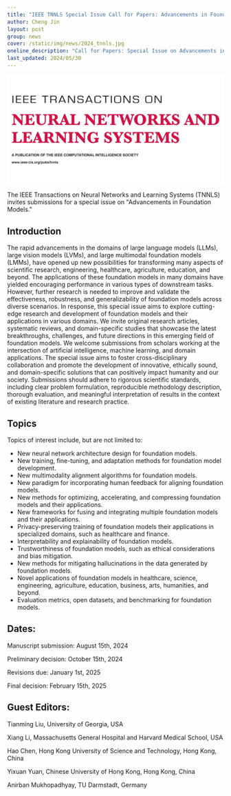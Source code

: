```yaml
---
title: "IEEE TNNLS Special Issue Call for Papers: Advancements in Foundation Models"
author: Cheng Jin
layout: post
group: news
cover: /static/img/news/2024_tnnls.jpg
oneline_description: "Call for Papers: Special Issue on Advancements in Foundation Models for IEEE TNNLS."
last_updated: 2024/05/30
---
```


<img src="/static/img/news/2024_tnnls.jpg" alt="IEEE TNNLS Special Issue" class="img-fluid">

The IEEE Transactions on Neural Networks and Learning Systems (TNNLS) invites submissions for a special issue on "Advancements in Foundation Models." 

## Introduction
The rapid advancements in the domains of large language models (LLMs), large vision models
(LVMs), and large multimodal foundation models (LMMs), have opened up new possibilities for
transforming many aspects of scientific research, engineering, healthcare, agriculture,
education, and beyond. The applications of these foundation models in many domains have
yielded encouraging performance in various types of downstream tasks. However, further
research is needed to improve and validate the effectiveness, robustness, and generalizability of
foundation models across diverse scenarios. In response, this special issue aims to explore
cutting-edge research and development of foundation models and their applications in various
domains. We invite original research articles, systematic reviews, and domain-specific studies
that showcase the latest breakthroughs, challenges, and future directions in this emerging field
of foundation models. We welcome submissions from scholars working at the intersection of
artificial intelligence, machine learning, and domain applications. The special issue aims to
foster cross-disciplinary collaboration and promote the development of innovative, ethically
sound, and domain-specific solutions that can positively impact humanity and our society.
Submissions should adhere to rigorous scientific standards, including clear problem
formulation, reproducible methodology description, thorough evaluation, and meaningful
interpretation of results in the context of existing literature and research practice.
## Topics 
Topics of interest include, but are not limited to:
- New neural network architecture design for foundation models.
- New training, fine-tuning, and adaptation methods for foundation model development.
- New multimodality alignment algorithms for foundation models.
- New paradigm for incorporating human feedback for aligning foundation models.
- New methods for optimizing, accelerating, and compressing foundation models and their
applications.
- New frameworks for fusing and integrating multiple foundation models and their
applications.
- Privacy-preserving training of foundation models their applications in specialized
domains, such as healthcare and finance.
- Interpretability and explainability of foundation models.
- Trustworthiness of foundation models, such as ethical considerations and bias
mitigation.
- New methods for mitigating hallucinations in the data generated by foundation models.
- Novel applications of foundation models in healthcare, science, engineering, agriculture,
education, business, arts, humanities, and beyond.
- Evaluation metrics, open datasets, and benchmarking for foundation models.

## Dates:
Manuscript submission: August 15th, 2024

Preliminary decision: October 15th, 2024

Revisions due: January 1st, 2025

Final decision: February 15th, 2025

## Guest Editors:
Tianming Liu, University of Georgia, USA

Xiang Li, Massachusetts General Hospital and Harvard Medical School, USA

Hao Chen, Hong Kong University of Science and Technology, Hong Kong, China

Yixuan Yuan, Chinese University of Hong Kong, Hong Kong, China

Anirban Mukhopadhyay, TU Darmstadt, Germany
